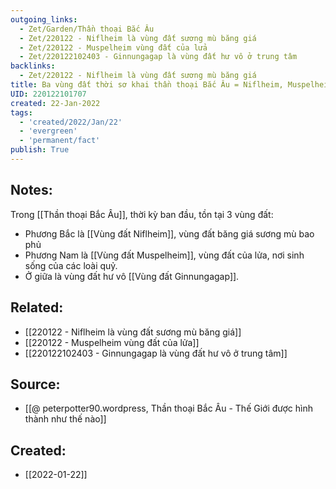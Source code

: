 ```yaml
---
outgoing_links:
  - Zet/Garden/Thần thoại Bắc Âu
  - Zet/220122 - Niflheim là vùng đất sương mù băng giá
  - Zet/220122 - Muspelheim vùng đất của lửa
  - Zet/220122102403 - Ginnungagap là vùng đất hư vô ở trung tâm
backlinks:
  - Zet/220122 - Niflheim là vùng đất sương mù băng giá
title: Ba vùng đất thời sơ khai thần thoại Bắc Âu = Niflheim, Muspelheim, Ginnungagap
UID: 220122101707
created: 22-Jan-2022
tags:
  - 'created/2022/Jan/22'
  - 'evergreen'
  - 'permanent/fact'
publish: True
---
```

## Notes:
Trong [[Thần thoại Bắc Âu]], thời kỳ ban đầu, tồn tại 3 vùng đất:

- Phương Bắc là [[Vùng đất Niflheim]], vùng đất băng giá sương mù bao phủ
- Phương Nam là [[Vùng đất Muspelheim]], vùng đất của lửa, nơi sinh sống của các loài quỷ.
- Ở giữa là vùng đất hư vô [[Vùng đất Ginnungagap]].

## Related:
- [[220122 - Niflheim là vùng đất sương mù băng giá]]
- [[220122 - Muspelheim vùng đất của lửa]]
- [[220122102403 - Ginnungagap là vùng đất hư vô ở trung tâm]]

## Source:
- [[@ peterpotter90.wordpress, Thần thoại Bắc Âu - Thế Giới được hình thành như thế nào]]


## Created:
- [[2022-01-22]]
